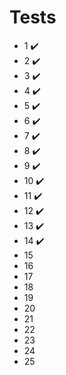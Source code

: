 # Tests

- 1 :heavy_check_mark:
- 2 :heavy_check_mark:
- 3 :heavy_check_mark:
- 4 :heavy_check_mark:
- 5 :heavy_check_mark:
- 6 :heavy_check_mark:
- 7 :heavy_check_mark:
- 8 :heavy_check_mark:
- 9 :heavy_check_mark:
- 10 :heavy_check_mark:
- 11 :heavy_check_mark:
- 12 :heavy_check_mark:
- 13 :heavy_check_mark:
- 14 :heavy_check_mark:
- 15
- 16
- 17
- 18
- 19
- 20
- 21
- 22
- 23
- 24
- 25

